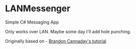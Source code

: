 # LANMessenger
Simple C# Messaging App

Only works over LAN. Maybe some day I'll add hole punching.

Originally based on - [Brandon Cannaday's tutorial](http://tech.pro/tutorial/704/csharp-tutorial-simple-threaded-tcp-server)
